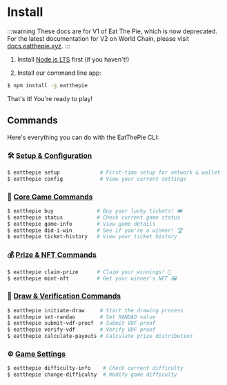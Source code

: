# Install

:::warning
These docs are for V1 of Eat The Pie, which is now deprecated. For the latest documentation for V2 on World Chain, please visit [docs.eatthepie.xyz](https://docs.eatthepie.xyz).
:::

1. Install [Node.js LTS](https://nodejs.org/) first (if you haven't!)

2. Install our command line app:

```sh
$ npm install -g eatthepie
```

That's it! You're ready to play!

## Commands

Here's everything you can do with the EatThePie CLI:

### 🛠️ [Setup & Configuration](command-line-app/setup.md)

```sh
$ eatthepie setup             # First-time setup for network & wallet
$ eatthepie config            # View your current settings
```

### 🎲 [Core Game Commands](command-line-app/core.md)

```sh
$ eatthepie buy              # Buy your lucky tickets! 🎟️
$ eatthepie status           # Check current game status
$ eatthepie game-info        # View game details
$ eatthepie did-i-win        # See if you're a winner! 🏆
$ eatthepie ticket-history   # View your ticket history
```

### 💰 [Prize & NFT Commands](command-line-app/prize.md)

```sh
$ eatthepie claim-prize      # Claim your winnings! 💸
$ eatthepie mint-nft         # Get your winner's NFT 🖼️
```

### 🎯 [Draw & Verification Commands](command-line-app/draw.md)

```sh
$ eatthepie initiate-draw     # Start the drawing process
$ eatthepie set-randao        # Set RANDAO value
$ eatthepie submit-vdf-proof  # Submit VDF proof
$ eatthepie verify-vdf        # Verify VDF proof
$ eatthepie calculate-payouts # Calculate prize distribution
```

### ⚙️ [Game Settings](command-line-app/settings.md)

```sh
$ eatthepie difficulty-info    # Check current difficulty
$ eatthepie change-difficulty  # Modify game difficulty
```
